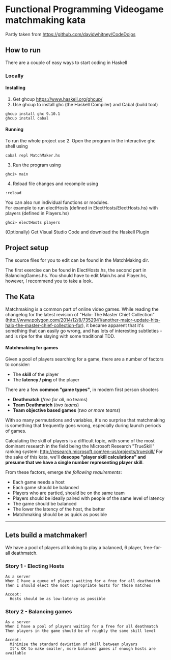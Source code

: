 # Functional Programming Videogame matchmaking kata
Partly taken from https://github.com/davidwhitney/CodeDojos

## How to run
There are a couple of easy ways to start coding in Haskell

### Locally

#### Installing
1. Get ghcup https://www.haskell.org/ghcup/
2. Use ghcup to install ghc (the Haskell Compiler) and Cabal (build tool)
```
ghcup install ghc 9.10.1
ghcup install cabal
```
#### Running
To run the whole project use
2. Open the program in the interactive ghc shell using
```
cabal repl MatchMaker.hs
```
3. Run the program using
```
ghci> main
```
4. Reload file changes and recompile using
```
:reload
```

You can also run individual functions or modules.  
For example to run electHosts (defined in ElectHosts/ElectHosts.hs) with players (defined in Players.hs)
```
ghci> electHosts players
```

(Optionally) Get Visual Studio Code and download the Haskell Plugin

## Project setup
The source files for you to edit can be found in the MatchMaking dir.

The first exercise can be found in ElectHosts.hs, the second part in BalancingGames.hs.
You should have to edit Main.hs and Player.hs, however, I recommend you to take a look.

## The Kata

Matchmaking is a common part of online video games.  While reading the changelog for the latest revision of "Halo: The Master Chief Collection" (http://www.polygon.com/2014/12/8/7352941/another-major-update-hits-halo-the-master-chief-collection-for), it became apparent that it's something that can easily go wrong, and has lots of interesting subtleties - and is ripe for the slaying with some traditional TDD.

#### Matchmaking for games

Given a pool of players searching for a game, there are a number of factors to consider:

* The **skill** of the player
* The **latency / ping** of the player

There are a few **common "game types"**, in modern first person shooters
* **Deathmatch** (*free for all*, no teams)
* **Team Deathmatch** (*two teams*)
* **Team objective based games** (*two or more teams*)

With so many permutations and variables, it's no surprise that matchmaking is something that frequently goes wrong, especially during launch periods of games.

Calculating the skill of players is a difficult topic, with some of the most dominant research in the field being the Microsoft Research "TrueSkill" ranking system: http://research.microsoft.com/en-us/projects/trueskill/  For the sake of this kata, we'll **descope "player skill calculations" and presume that we have a single number representing player skill**.

From these factors, emerge *the following requirements*:

* Each game needs a host
* Each game should be balanced
* Players who are partied, should be on the same team
* Players should be ideally paired with people of the same level of latency
* The game should be balanced
* The lower the latency of the host, the better
* Matchmaking should be as quick as possible

---  

## Lets build a matchmaker!

We have a pool of players all looking to play a balanced, 6 player, free-for-all deathmatch.

### Story 1 - Electing Hosts

    As a server
    When I have a queue of players waiting for a free for all deathmatch
    Then I should elect the most appropriate hosts for those matches

    Accept:
      Hosts should be as low-latency as possible

### Story 2 - Balancing games

    As a server
    When I have a pool of players waiting for a free for all deathmatch
    Then players in the game should be of roughly the same skill level

    Accept:
      Minimise the standard deviation of skill between players
      It's OK to make smaller, more balanced games if enough hosts are available



